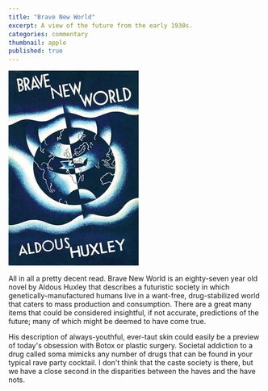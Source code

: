 ```yaml
---
title: "Brave New World"
excerpt: A view of the future from the early 1930s.
categories: commentary
thumbnail: apple
published: true
---
```

!["Brave New World"](/images/BraveNewWorld.jpg)

All in all a pretty decent read. Brave New World is an eighty-seven year old novel by Aldous Huxley that describes a futuristic society in which genetically-manufactured humans live in a want-free, drug-stabilized world that caters to mass production and consumption. There are a great many items that could be considered insightful, if not accurate, predictions of the future; many of which might be deemed to have come true. 

His description of always-youthful, ever-taut skin could easily be a preview of today's obsession with Botox or plastic surgery. Societal addiction to a drug called soma mimicks any number of drugs that can be found in your typical rave party cocktail. I don't think that the caste society is there, but we have a close second in the disparities between the haves and the have nots.  
